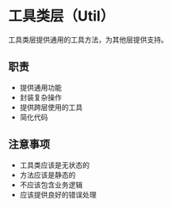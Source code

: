 # 工具类层（Util）

工具类层提供通用的工具方法，为其他层提供支持。

## 职责
- 提供通用功能
- 封装复杂操作
- 提供跨层使用的工具
- 简化代码

## 注意事项
- 工具类应该是无状态的
- 方法应该是静态的
- 不应该包含业务逻辑
- 应该提供良好的错误处理 
